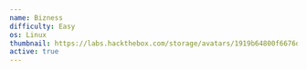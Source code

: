 ```yaml
---
name: Bizness
difficulty: Easy
os: Linux
thumbnail: https://labs.hackthebox.com/storage/avatars/1919b64800f6676d0c0d285a9d664cee.png
active: true
---
```

